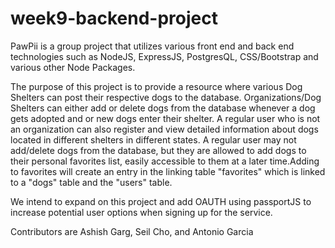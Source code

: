 # week9-backend-project

PawPii is a group project that utilizes various front end and back end technologies such as NodeJS, ExpressJS, PostgresQL, 
CSS/Bootstrap and various other Node Packages.

The purpose of this project is to provide a resource where various Dog Shelters can post their respective dogs to the database.
Organizations/Dog Shelters can either add or delete dogs from the database whenever a dog gets adopted and or new dogs enter
their shelter. A regular user who is not an organization can also register and view detailed information about dogs located 
in different shelters in different states. A regular user may not add/delete dogs from the database, but they are allowed
to add dogs to their personal favorites list, easily accessible to them at a later time.Adding to favorites will
create an entry in the linking table "favorites" which is linked to a "dogs" table and the "users" table.

We intend to expand on this project and add OAUTH using passportJS to increase potential user options when signing up for 
the service.

Contributors are Ashish Garg, Seil Cho, and Antonio Garcia
